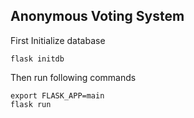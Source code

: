## Anonymous Voting System
First Initialize database
```shell
flask initdb
```
Then run following commands
```shell
export FLASK_APP=main
flask run
```

